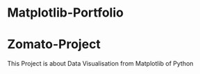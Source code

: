 # Matplotlib-Portfolio
# Zomato-Project
This Project is about Data Visualisation from Matplotlib of Python

